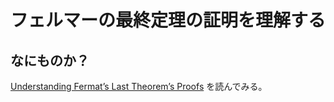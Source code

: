 <html lang="ja">
    <head>
        <meta charset="utf-8" />
    </head>
    <body>
        <h1><center>フェルマーの最終定理の証明を理解する</center></h1>
        <h2>なにものか？</h2>
        <p>
            <a href="https://www.arxiv.org/abs/2508.10362">Understanding Fermat’s Last Theorem’s Proofs</a> を読んでみる。
          　
        </p>
    </body>
</html>    
